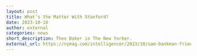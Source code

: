 ```yaml
---
layout: post
title: What’s the Matter With Stanford?
date: 2023-10-16
author: external
categories: news
short_description: Theo Baker in The New Yorker.
external_url: https://nymag.com/intelligencer/2023/10/sam-bankman-fried-was-raised-in-a-fraud-cluster.html
---
```

